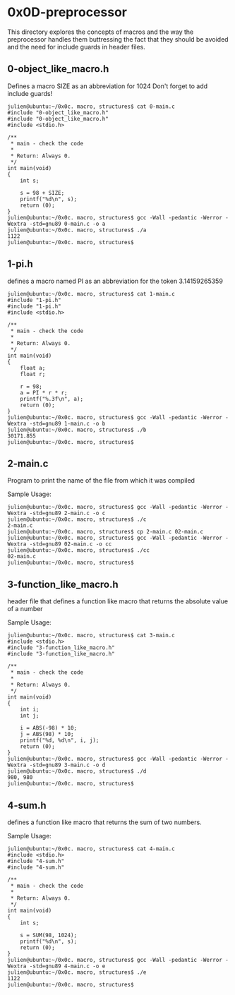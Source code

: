 # 0x0D-preprocessor

This directory explores the concepts of macros and the way the preprocessor handles them buttressing the fact that they should be avoided and the need for include guards in header files.

## 0-object_like_macro.h

Defines a macro SIZE as an abbreviation for 1024
Don't forget to add include guards!

    julien@ubuntu:~/0x0c. macro, structures$ cat 0-main.c
    #include "0-object_like_macro.h"
    #include "0-object_like_macro.h"
    #include <stdio.h>

    /**
     * main - check the code
     *
     * Return: Always 0.
     */
    int main(void)
    {
        int s;

        s = 98 + SIZE;
        printf("%d\n", s);
        return (0);
    }
    julien@ubuntu:~/0x0c. macro, structures$ gcc -Wall -pedantic -Werror -Wextra -std=gnu89 0-main.c -o a
    julien@ubuntu:~/0x0c. macro, structures$ ./a 
    1122
    julien@ubuntu:~/0x0c. macro, structures$ 

## 1-pi.h

defines a macro named PI as an abbreviation for the token 3.14159265359

    julien@ubuntu:~/0x0c. macro, structures$ cat 1-main.c
    #include "1-pi.h"
    #include "1-pi.h"
    #include <stdio.h>

    /**
     * main - check the code
     *
     * Return: Always 0.
     */
    int main(void)
    {
        float a;
        float r;

        r = 98;
        a = PI * r * r;
        printf("%.3f\n", a);
        return (0);
    }
    julien@ubuntu:~/0x0c. macro, structures$ gcc -Wall -pedantic -Werror -Wextra -std=gnu89 1-main.c -o b
    julien@ubuntu:~/0x0c. macro, structures$ ./b
    30171.855
    julien@ubuntu:~/0x0c. macro, structures$

## 2-main.c

Program to print the name of the file from which it was compiled

Sample Usage:

    julien@ubuntu:~/0x0c. macro, structures$ gcc -Wall -pedantic -Werror -Wextra -std=gnu89 2-main.c -o c
    julien@ubuntu:~/0x0c. macro, structures$ ./c
    2-main.c
    julien@ubuntu:~/0x0c. macro, structures$ cp 2-main.c 02-main.c
    julien@ubuntu:~/0x0c. macro, structures$ gcc -Wall -pedantic -Werror -Wextra -std=gnu89 02-main.c -o cc
    julien@ubuntu:~/0x0c. macro, structures$ ./cc
    02-main.c
    julien@ubuntu:~/0x0c. macro, structures$

## 3-function_like_macro.h

header file that defines a function like macro that returns the absolute value of a number

Sample Usage:

    julien@ubuntu:~/0x0c. macro, structures$ cat 3-main.c
    #include <stdio.h>
    #include "3-function_like_macro.h"
    #include "3-function_like_macro.h"

    /**
     * main - check the code
     *
     * Return: Always 0.
     */
    int main(void)
    {
        int i;
        int j;

        i = ABS(-98) * 10;
        j = ABS(98) * 10;
        printf("%d, %d\n", i, j);
        return (0);
    }
    julien@ubuntu:~/0x0c. macro, structures$ gcc -Wall -pedantic -Werror -Wextra -std=gnu89 3-main.c -o d
    julien@ubuntu:~/0x0c. macro, structures$ ./d
    980, 980
    julien@ubuntu:~/0x0c. macro, structures$

## 4-sum.h

defines a function like macro that returns the sum of two numbers.

Sample Usage:

    julien@ubuntu:~/0x0c. macro, structures$ cat 4-main.c
    #include <stdio.h>
    #include "4-sum.h"
    #include "4-sum.h"

    /**
     * main - check the code
     *
     * Return: Always 0.
     */
    int main(void)
    {
        int s;

        s = SUM(98, 1024);
        printf("%d\n", s);
        return (0);
    }
    julien@ubuntu:~/0x0c. macro, structures$ gcc -Wall -pedantic -Werror -Wextra -std=gnu89 4-main.c -o e
    julien@ubuntu:~/0x0c. macro, structures$ ./e
    1122
    julien@ubuntu:~/0x0c. macro, structures$
